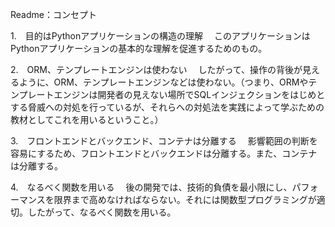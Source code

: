 Readme：コンセプト

1.　目的はPythonアプリケーションの構造の理解
　このアプリケーションはPythonアプリケーションの基本的な理解を促進するためのもの。

2.　ORM、テンプレートエンジンは使わない
　したがって、操作の背後が見えるように、ORM、テンプレートエンジンなどは使わない。（つまり、ORMやテンプレートエンジンは開発者の見えない場所でSQLインジェクションをはじめとする脅威への対処を行っているが、それらへの対処法を実践によって学ぶための教材としてこれを用いるということ。）

3.　フロントエンドとバックエンド、コンテナは分離する
　影響範囲の判断を容易にするため、フロントエンドとバックエンドは分離する。また、コンテナは分離する。

4.　なるべく関数を用いる
　後の開発では、技術的負債を最小限にし、パフォーマンスを限界まで高めなければならない。それには関数型プログラミングが適切。したがって、なるべく関数を用いる。